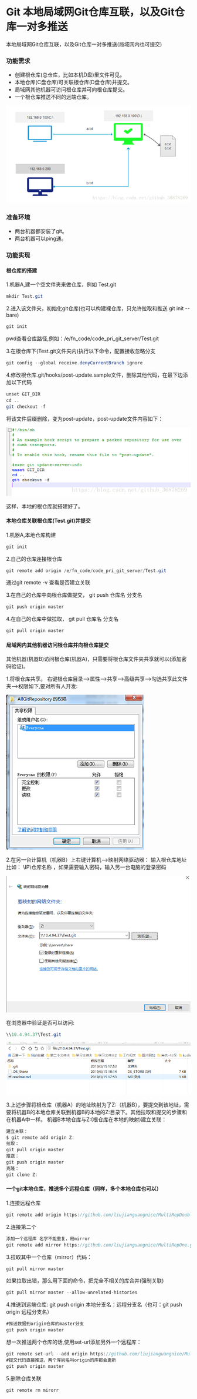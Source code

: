 # Git 本地局域网Git仓库互联，以及Git仓库一对多推送

本地局域网Git仓库互联，以及Git仓库一对多推送(局域网内也可提交)

### 功能需求
* 创建根仓库(总仓库，比如本机D盘)里文件可见。
* 本地仓库(C盘仓库)可关联根仓库(D盘仓库)并提交。
* 局域网其他机器可访问根仓库并可向根仓库提交。
* 一个根仓库推送不同的远端仓库。
<img src="images/share_01.png">

### 准备环境
* 两台机器都安装了git。
* 两台机器可以ping通。

### 功能实现
#### 根仓库的搭建
1.机器A,建一个空文件夹来做仓库，例如 Test.git

```java
mkdir Test.git
```
2.进入该文件夹，初始化git仓库(也可以构建裸仓库，只允许拉取和推送 git init --bare)
```java
git init
```
pwd查看仓库路径,例如：/e/fn_code/code_pri_git_server/Test.git

3.在根仓库下(Test.git文件夹内)执行以下命令，配置接收忽略分支
```java
git config --global receive.denyCurrentBranch ignore
```
4.修改根仓库.git/hooks/post-update.sample文件，删除其他代码，在最下边添加以下代码
```java
unset GIT_DIR
cd ..
git checkout -f
```

将该文件后缀删除，变为post-update，post-update文件内容如下：

<img src="images/git_set.png">


这样，本地的根仓库就搭建好了。

#### 本地仓库关联根仓库(Test.git)并提交

1.机器A,本地仓库构建
```java
git init
```
2.自己的仓库连接根仓库
```java
git remote add origin /e/fn_code/code_pri_git_server/Test.git
```
通过git remote -v 查看是否建立关联

3.在自己的仓库中向根仓库做提交， git push 仓库名 分支名
```java
git push origin master
```
4.在自己的仓库中做拉取， git pull 仓库名 分支名
```java
git pull origin master
```

#### 局域网内其他机器访问根仓库并向根仓库提交
其他机器(机器B)访问根仓库(机器A)，只需要将根仓库文件夹共享就可以(添加密码验证)。

1.将根仓库共享。
右键根仓库目录—>属性—>共享—>高级共享—->勾选共享此文件夹—->权限如下,要对所有人开发:

<img src="images/git_02.png">

2.在另一台计算机（机器B）上右键计算机—>映射网络驱动器：
输入根仓库地址比如： \\IP\仓库名称  ，如果需要输入密码，输入另一台电脑的登录密码

<img src="images/git_05.png">


在浏览器中验证是否可以访问:
```Java
\\10.4.94.37\Test.git
```
<img src="images/git_04.png">

3.上述步骤将根仓库（机器A）的地址映射为了Z:（机器B），要提交到该地址，需要将机器B的本地仓库关联到机器B的本地的Z:目录下。其他拉取和提交的步骤和在机器A中一样。
机器B本地仓库与Z:(根仓库在本地的映射)建立关联：
```Java
建立关联：
$ git remote add origin Z:
拉取：
git pull origin master
推送：
git push origin master
克隆：
git clone Z:
```

#### 一个git本地仓库，推送多个远程仓库（同样，多个本地仓库也可以）
1.连接远程仓库
```Java
git remote add origin https://github.com/liujianguangnice/MultiRepDouble.git
```
2.连接第二个
```Java
添加一个远程库 名字不能重复，用mirror
git remote add mirror https://github.com/liujianguangnice/MultiRepOne.git
```

3.拉取其中一个仓库（mirror）代码：
```Java
git pull mirror master
```
如果拉取出错，那么用下面的命令，把完全不相关的库合并(强制关联)
```Java
git pull mirror master --allow-unrelated-histories
```

4.推送到远端仓库:
git push origin   本地分支名：远程分支名（也可：git push origin    远程分支名）
```Java
#推送数据到origin仓库的master分支
git push origin master
```

想一次推送两个仓库的话,使用set-url添加另外一个远程库：
```Java
git remote set-url --add origin https://github.com/liujianguangnice/MultiRepOne.git
#提交代码直接推送，两个库别名叫origin的库都会更新
git push origin master
```
5.删除仓库关联
```Java
git remote rm mirorr
```
